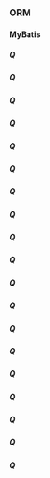 ### ORM

#### MyBatis
##### Q
##### Q
##### Q
##### Q
##### Q
##### Q
##### Q
##### Q
##### Q
##### Q
##### Q
##### Q
##### Q
##### Q
##### Q
##### Q
##### Q
##### Q
##### Q